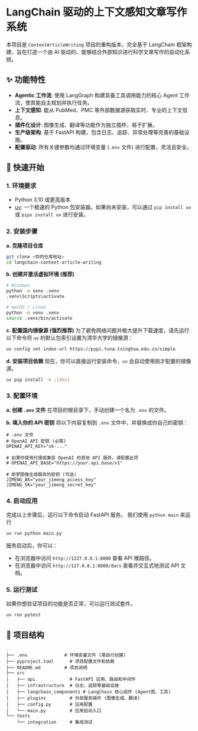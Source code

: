 # LangChain 驱动的上下文感知文章写作系统

本项目是 `ContextArticleWriting` 项目的重构版本，完全基于 LangChain 框架构建，旨在打造一个由 AI 驱动的、能够结合外部知识进行科学文章写作的自动化系统。

## ✨ 功能特性

-   **Agentic 工作流**: 使用 LangGraph 构建具备工具调用能力的核心 Agent 工作流，使其能自主规划并执行任务。
-   **上下文感知**: 能从 PubMed、PMC 等外部数据源获取实时、专业的上下文信息。
-   **插件化设计**: 图像生成、翻译等功能作为独立插件，易于扩展。
-   **生产级架构**: 基于 FastAPI 构建，包含日志、追踪、异常处理等完善的基础设施。
-   **配置驱动**: 所有关键参数均通过环境变量 (`.env` 文件) 进行配置，灵活且安全。

## 🚀 快速开始

### 1. 环境要求

-   Python 3.10 或更高版本
-   [uv](https://github.com/astral-sh/uv): 一个极速的 Python 包安装器。如果尚未安装，可以通过 `pip install uv` 或 `pipx install uv` 进行安装。

### 2. 安装步骤

**a. 克隆项目仓库**
```bash
git clone <你的仓库地址>
cd langchain-context-article-writing
```

**b. 创建并激活虚拟环境 (推荐)**
```bash
# Windows
python -m venv .venv
.venv\Scripts\activate

# macOS / Linux
python -m venv .venv
source .venv/bin/activate
```

**c. 配置国内镜像源 (强烈推荐)**
为了避免网络问题并极大提升下载速度，请先运行以下命令将 `uv` 的默认包索引设置为清华大学的镜像源：
```bash
uv config set index-url https://pypi.tuna.tsinghua.edu.cn/simple
```

**d. 安装项目依赖**
现在，你可以直接运行安装命令，`uv` 会自动使用刚才配置的镜像源。
```bash
uv pip install -e .[dev]
```

### 3. 配置环境

**a. 创建 `.env` 文件**
在项目的根目录下，手动创建一个名为 `.env` 的文件。

**b. 填入你的 API 密钥**
将以下内容复制到 `.env` 文件中，并替换成你自己的密钥：
```env
# .env 文件
# OpenAI API 密钥 (必需)
OPENAI_API_KEY="sk-..."

# 如果你使用代理或兼容 OpenAI 的其他 API 服务，请配置此项
# OPENAI_API_BASE="https://your.api.base/v1"

# 即梦图像生成服务的密钥 (可选)
JIMENG_AK="your_jimeng_access_key"
JIMENG_SK="your_jimeng_secret_key"
```

### 4. 启动应用

完成以上步骤后，运行以下命令启动 FastAPI 服务。
我们使用 `python main` 来运行
```bash
uv run python main.py
```
服务启动后，你可以：
-   在浏览器中访问 `http://1227.0.0.1:8000` 查看 API 根路径。
-   在浏览器中访问 `http://127.0.0.1:8000/docs` 查看并交互式地测试 API 文档。

### 5. 运行测试

如果你想验证项目的功能是否正常，可以运行测试套件。
```bash
uv run pytest
```

## 📂 项目结构

```
.
├── .env              # 环境变量文件 (需自行创建)
├── pyproject.toml      # 项目配置文件和依赖
├── README.md         # 项目说明
├── src
│   ├── api             # FastAPI 应用、路由和中间件
│   ├── infrastructure  # 日志、追踪等基础设施
│   ├── langchain_components # LangChain 核心组件 (Agent图、工具)
│   ├── plugins         # 外部服务插件 (图像生成、翻译)
│   ├── config.py       # 应用配置
│   └── main.py         # 应用启动入口
└── tests
    └── integration     # 集成测试